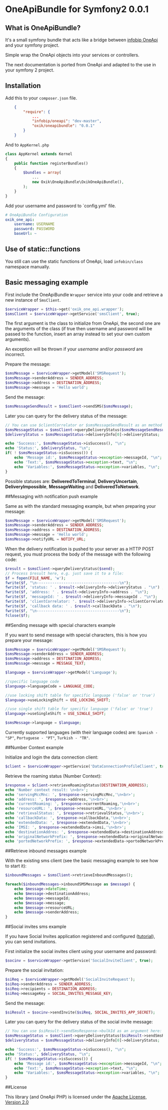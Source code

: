# OneApiBundle for Symfony2 0.0.1
## What is OneApiBundle?
It's a small symfony bundle that acts like a bridge between [infobip OneApi](https://github.com/infobip/oneapi-php) and your symfony project.

Simple wrap the OneApi objects into your services or controllers.

The next documentation is ported from OneApi and adapted to the use in your symfony 2 project.

## Installation

Add this to your `composer.json` file.

```json
    {
        "require": {
            ...
            "infobip/oneapi": "dev-master",
            "oxik/oneapibundle": "0.0.1"
        }
    }
```

And to `AppKernel.php`

```php
class AppKernel extends Kernel
{
    public function registerBundles()
    {
        $bundles = array(
            ...
            new Oxik\OneApiBundle\OxikOneApiBundle(),
        );
    }
}
```

Add your username and password to `config.yml' file.

```yml
# OneApiBundle Configuration
oxik_one_api:
    username: USERNAME
    password: PASSWORD
    baseUrl: ~
```

## Use of static::functions 

You still can use the static functions of OneApi, load `infobin/class` namespace manually.

## Basic messaging example

First include the OneApiBundle `Wrapper` service into your code and retrieve a new instance of `SmsClient`.

```php
$serviceWrapper = $this->get('oxik_one_api.wrapper');
$smsClient = $serviceWrapper->getService('smsClient', true);
```

The first argument is the class to initialize from OneApi, the second one are the arguments of the class (if true then username and password will be passed to the function, insert an array instead to set your own custom arguments).

An exception will be thrown if your *username* and/or *password* are incorrect.

Prepare the message:

```php
$smsMessage = $serviceWrapper->getModel('SMSRequest');
$smsMessage->senderAddress = SENDER_ADDRESS;
$smsMessage->address = DESTINATION_ADDRESS;
$smsMessage->message = 'Hello world';
```

Send the message:

```php
$smsMessageSendResult = $smsClient->sendSMS($smsMessage);
```

Later you can query for the delivery status of the message:

```php
// You can use $clientCorrelator or $smsMessageSendResult as an method call argument here:
$smsMessageStatus = $smsClient->queryDeliveryStatus($smsMessageSendResult);
$deliveryStatus = $smsMessageStatus->deliveryInfo[0]->deliveryStatus;

echo 'Success:', $smsMessageStatus->isSuccess(), "\n";
echo 'Status:', $deliveryStatus, "\n";
if( ! $smsMessageStatus->isSuccess()) {
    echo 'Message id:', $smsMessageStatus->exception->messageId, "\n";
    echo 'Text:', $smsMessageStatus->exception->text, "\n";
    echo 'Variables:', $smsMessageStatus->exception->variables, "\n";
}
```

Possible statuses are: **DeliveredToTerminal**, **DeliveryUncertain**, **DeliveryImpossible**, **MessageWaiting** and **DeliveredToNetwork**.

##Messaging with notification push example

Same as with the standard messaging example, but when preparing your message:

```php
$smsMessage = $serviceWrapper->getModel('SMSRequest');
$smsMessage->senderAddress = SENDER_ADDRESS;
$smsMessage->address = DESTINATION_ADDRESS;
$smsMessage->message = 'Hello world';
$smsMessage->notifyURL = NOTIFY_URL;
```

When the delivery notification is pushed to your server as a HTTP POST request, you must process the body of the message with the following code:

```php
$result = $smsClient->queryDeliveryStatus($send);
// Process $result here, e.g. just save it to a file:
$f = fopen(FILE_NAME, 'w');
fwrite($f, "\n-------------------------------------\n");
fwrite($f, 'status: ' . $result->deliveryInfo->deliveryStatus . "\n") ;
fwrite($f, 'address: ' . $result->deliveryInfo->address . "\n");
fwrite($f, 'messageId: ' . $result->deliveryInfo->messageId . "\n");
fwrite($f, 'clientCorrelator: '. $result->deliveryInfo->clientCorrelator . "\n");
fwrite($f, 'callback data: ' . $result->callbackData . "\n");
fwrite($f, "\n-------------------------------------\n");
fclose($f);
```

##Sending message with special characters example

If you want to send message with special characters, this is how you prepare your message:

```php
$smsMessage = $serviceWrapper->getModel('SMSRequest');
$smsMessage->senderAddress = SENDER_ADDRESS;
$smsMessage->address = DESTINATION_ADDRESS;
$smsMessage->message = MESSAGE_TEXT;

$language = $serviceWrapper->getModel('Language');

//specific language code
$language->languageCode = LANGUAGE_CODE;

//use locking shift table for specific language ('false' or 'true') 
$language->useLockingShift = USE_LOCKING_SHIFT;

//use single shift table for specific language ('false' or 'true')
$language->useSingleShift = USE_SINGLE_SHIFT;

$smsMessage->language = $language;
```

Currently supported languages (with their language codes) are: `Spanish - "SP"`, `Portuguese - "PT"`, `Turkish - "TR"`.

##Number Context example

Initialize and login the data connection client:

```php
$client = $serviceWrapper->getService('DataConnectionProfileClient', true);
``` 

Retrieve the roaming status (Number Context):

```php
$response = $client->retrieveRoamingStatus(DESTINATION_ADDRESS);
echo 'Number context result: \n<br>';
echo 'servingMccMnc: ', $response->servingMccMnc,'\n<br>';
echo 'address: ', $response->address,'\n<br>';
echo 'currentRoaming: ', $response->currentRoaming,'\n<br>';
echo 'resourceURL: ', $response->resourceURL,'\n<br>';
echo 'retrievalStatus: ', $response->retrievalStatus,'\n<br>';
echo 'callbackData: ', $response->callbackData,'\n<br>';
echo 'extendedData: ', $response->extendedData,'\n<br>';
echo 'IMSI: ', $response->extendedData->imsi,'\n<br>';
echo 'destinationAddres: ', $response->extendedData->destinationAddress,'\n<br>';
echo 'originalNetworkPrefix: ', $response->extendedData->originalNetworkPrefix,'\n<br>';
echo 'portedNetworkPrefix: ', $response->extendedData->portedNetworkPrefix,'\n<br>';
```

##Retrieve inbound messages example

With the existing sms client (see the basic messaging example to see how to start it):

```php
$inboundMessages = $smsClient->retrieveInboundMessages();

foreach($inboundMessages->inboundSMSMessage as $message) {
    echo $message->dateTime;
    echo $message->destinationAddress;
    echo $message->messageId;
    echo $message->message;
    echo $message->resourceURL;
    echo $message->senderAddress;
}
```

##Social invites sms example

If you have Social Invites application registered and configured ([tutorial](http://developer.infobip.com/getting-started/tutorials/social-invite)), you can send invitations.

First initialize the social invites client using your username and password:

```php
$socinv = $serviceWrapper->getService('SocialInviteClient', true);
```

Prepare the social invitation:

```php
$siReq = $serviceWrapper->getModel('SocialInviteRequest');
$siReq->senderAddress = SENDER_ADDRESS;
$siReq->recipients = DESTINATION_ADDRESS;
$siReq->messageKey = SOCIAL_INVITES_MESSAGE_KEY;
```

Send the message:

```php
$siResult = $socinv->sendInvite($siReq, SOCIAL_INVITES_APP_SECRET);
```

Later you can query for the delivery status of the social invite message:

```php
// You can use $siResult->sendSmsResponse->bulkId as an argument here:
$smsMessageStatus = $smsClient->queryDeliveryStatus($siResult->sendSmsResponse->bulkId);
$deliveryStatus = $smsMessageStatus->deliveryInfo[0]->deliveryStatus;

echo 'Success:', $smsMessageStatus->isSuccess(), "\n";
echo 'Status:', $deliveryStatus, "\n";
if( ! $smsMessageStatus->isSuccess()) {
    echo 'Message id:', $smsMessageStatus->exception->messageId, "\n";
    echo 'Text:', $smsMessageStatus->exception->text, "\n";
    echo 'Variables:', $smsMessageStatus->exception->variables, "\n";
}
```

##License

This library (and OneApi PHP) is licensed under the [Apache License, Version 2.0](http://www.apache.org/licenses/LICENSE-2.0)